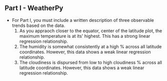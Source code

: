 
## Part I - WeatherPy

* For Part I, you must include a written description of three observable trends based on the data.
	1. As you appraoch closer to the equator, center of the latitude plot, the maximum temperature is at its' highest. This has a strong linear regression relationship. 
	2. The humidity is somewhat consistently at a high % across all latitude coordinates. However, this data shows a weak linear regression relationship.
	3. The cloudiness is dispursed from low to high cloudiness % across all latitude coordinates. However, this data shows a weak linear regression relationship.
	
